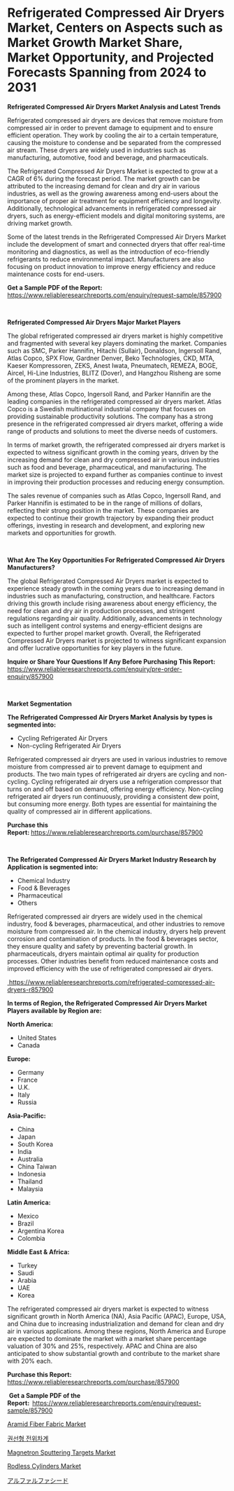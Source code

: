 <p><h1>Refrigerated Compressed Air Dryers Market, Centers on Aspects such as Market Growth Market Share, Market Opportunity, and Projected Forecasts Spanning from 2024 to 2031</h1></p><p><strong>Refrigerated Compressed Air Dryers Market Analysis and Latest Trends</strong></p>
<p><p>Refrigerated compressed air dryers are devices that remove moisture from compressed air in order to prevent damage to equipment and to ensure efficient operation. They work by cooling the air to a certain temperature, causing the moisture to condense and be separated from the compressed air stream. These dryers are widely used in industries such as manufacturing, automotive, food and beverage, and pharmaceuticals.</p><p>The Refrigerated Compressed Air Dryers Market is expected to grow at a CAGR of 6% during the forecast period. The market growth can be attributed to the increasing demand for clean and dry air in various industries, as well as the growing awareness among end-users about the importance of proper air treatment for equipment efficiency and longevity. Additionally, technological advancements in refrigerated compressed air dryers, such as energy-efficient models and digital monitoring systems, are driving market growth.</p><p>Some of the latest trends in the Refrigerated Compressed Air Dryers Market include the development of smart and connected dryers that offer real-time monitoring and diagnostics, as well as the introduction of eco-friendly refrigerants to reduce environmental impact. Manufacturers are also focusing on product innovation to improve energy efficiency and reduce maintenance costs for end-users.</p></p>
<p><strong>Get a Sample PDF of the Report:&nbsp;</strong> <a href="https://www.reliableresearchreports.com/enquiry/request-sample/857900">https://www.reliableresearchreports.com/enquiry/request-sample/857900</a></p>
<p>&nbsp;</p>
<p><strong>Refrigerated Compressed Air Dryers Major Market Players</strong></p>
<p><p>The global refrigerated compressed air dryers market is highly competitive and fragmented with several key players dominating the market. Companies such as SMC, Parker Hannifin, Hitachi (Sullair), Donaldson, Ingersoll Rand, Atlas Copco, SPX Flow, Gardner Denver, Beko Technologies, CKD, MTA, Kaeser Kompressoren, ZEKS, Anest Iwata, Pneumatech, REMEZA, BOGE, Aircel, Hi-Line Industries, BLITZ (Dover), and Hangzhou Risheng are some of the prominent players in the market.</p><p>Among these, Atlas Copco, Ingersoll Rand, and Parker Hannifin are the leading companies in the refrigerated compressed air dryers market. Atlas Copco is a Swedish multinational industrial company that focuses on providing sustainable productivity solutions. The company has a strong presence in the refrigerated compressed air dryers market, offering a wide range of products and solutions to meet the diverse needs of customers.</p><p>In terms of market growth, the refrigerated compressed air dryers market is expected to witness significant growth in the coming years, driven by the increasing demand for clean and dry compressed air in various industries such as food and beverage, pharmaceutical, and manufacturing. The market size is projected to expand further as companies continue to invest in improving their production processes and reducing energy consumption.</p><p>The sales revenue of companies such as Atlas Copco, Ingersoll Rand, and Parker Hannifin is estimated to be in the range of millions of dollars, reflecting their strong position in the market. These companies are expected to continue their growth trajectory by expanding their product offerings, investing in research and development, and exploring new markets and opportunities for growth.</p></p>
<p>&nbsp;</p>
<p><strong>What Are The Key Opportunities For Refrigerated Compressed Air Dryers Manufacturers?</strong></p>
<p><p>The global Refrigerated Compressed Air Dryers market is expected to experience steady growth in the coming years due to increasing demand in industries such as manufacturing, construction, and healthcare. Factors driving this growth include rising awareness about energy efficiency, the need for clean and dry air in production processes, and stringent regulations regarding air quality. Additionally, advancements in technology such as intelligent control systems and energy-efficient designs are expected to further propel market growth. Overall, the Refrigerated Compressed Air Dryers market is projected to witness significant expansion and offer lucrative opportunities for key players in the future.</p></p>
<p><strong>Inquire or Share Your Questions If Any Before Purchasing This Report:</strong> <a href="https://www.reliableresearchreports.com/enquiry/pre-order-enquiry/857900">https://www.reliableresearchreports.com/enquiry/pre-order-enquiry/857900</a></p>
<p>&nbsp;</p>
<p><strong>Market Segmentation</strong></p>
<p><strong>The Refrigerated Compressed Air Dryers Market Analysis by types is segmented into:</strong></p>
<p><ul><li>Cycling Refrigerated Air Dryers</li><li>Non-cycling Refrigerated Air Dryers</li></ul></p>
<p><p>Refrigerated compressed air dryers are used in various industries to remove moisture from compressed air to prevent damage to equipment and products. The two main types of refrigerated air dryers are cycling and non-cycling. Cycling refrigerated air dryers use a refrigeration compressor that turns on and off based on demand, offering energy efficiency. Non-cycling refrigerated air dryers run continuously, providing a consistent dew point, but consuming more energy. Both types are essential for maintaining the quality of compressed air in different applications.</p></p>
<p><strong>Purchase this Report:&nbsp;</strong><a href="https://www.reliableresearchreports.com/purchase/857900">https://www.reliableresearchreports.com/purchase/857900</a></p>
<p>&nbsp;</p>
<p><strong>The Refrigerated Compressed Air Dryers Market Industry Research by Application is segmented into:</strong></p>
<p><ul><li>Chemical Industry</li><li>Food & Beverages</li><li>Pharmaceutical</li><li>Others</li></ul></p>
<p><p>Refrigerated compressed air dryers are widely used in the chemical industry, food & beverages, pharmaceutical, and other industries to remove moisture from compressed air. In the chemical industry, dryers help prevent corrosion and contamination of products. In the food & beverages sector, they ensure quality and safety by preventing bacterial growth. In pharmaceuticals, dryers maintain optimal air quality for production processes. Other industries benefit from reduced maintenance costs and improved efficiency with the use of refrigerated compressed air dryers.</p></p>
<p><a href="https://www.reliableresearchreports.com/refrigerated-compressed-air-dryers-r857900">&nbsp;https://www.reliableresearchreports.com/refrigerated-compressed-air-dryers-r857900</a></p>
<p><strong>In terms of Region, the Refrigerated Compressed Air Dryers Market Players available by Region are:</strong></p>
<p>
    <p> <strong> North America: </strong>
        <ul>
            <li>United States</li>
            <li>Canada</li>
        </ul>
        </p> 
    <p> <strong> Europe: </strong>
        <ul>
            <li>Germany</li>
            <li>France</li>
            <li>U.K.</li>
            <li>Italy</li>
            <li>Russia</li>
        </ul>
        </p> 
    <p> <strong> Asia-Pacific: </strong>
        <ul>
            <li>China</li>
            <li>Japan</li>
            <li>South Korea</li>
            <li>India</li>
            <li>Australia</li>
            <li>China Taiwan</li>
            <li>Indonesia</li>
            <li>Thailand</li>
            <li>Malaysia</li>
        </ul>
        </p> 
    <p> <strong> Latin America: </strong>
        <ul>
            <li>Mexico</li>
            <li>Brazil</li>
            <li>Argentina Korea</li>
            <li>Colombia</li>
        </ul>
        </p> 
    <p> <strong> Middle East & Africa: </strong>
        <ul>
            <li>Turkey</li>
            <li>Saudi</li>
            <li>Arabia</li>
            <li>UAE</li>
            <li>Korea</li>
        </ul>
    </p>
    </p>
<p><p>The refrigerated compressed air dryers market is expected to witness significant growth in North America (NA), Asia Pacific (APAC), Europe, USA, and China due to increasing industrialization and demand for clean and dry air in various applications. Among these regions, North America and Europe are expected to dominate the market with a market share percentage valuation of 30% and 25%, respectively. APAC and China are also anticipated to show substantial growth and contribute to the market share with 20% each.</p></p>
<p><strong>Purchase this Report: </strong><a href="https://www.reliableresearchreports.com/purchase/857900">https://www.reliableresearchreports.com/purchase/857900</a></p>
<p>&nbsp;<strong>Get a Sample PDF of the Report:&nbsp;&nbsp;</strong><a href="https://www.reliableresearchreports.com/enquiry/request-sample/857900">https://www.reliableresearchreports.com/enquiry/request-sample/857900</a></p>
<p><strong></strong></p>
<p><p><a href="https://issuu.com/reportprime-2/docs/aramid-fiber-fabric-market-size-2030.pptx">Aramid Fiber Fabric Market</a></p><p><a href="https://github.com/CliftonFisher9067/Market-Research-Report-List-1/blob/main/107513126668.md">권선형 전위차계</a></p><p><a href="https://issuu.com/reportprime-2/docs/magnetron-sputtering-targets-market-size-2030.pptx">Magnetron Sputtering Targets Market</a></p><p><a href="https://github.com/mahnoor2003/Market-Research-Report-List-4/blob/main/rodless-cylinders-market.md">Rodless Cylinders Market</a></p><p><a href="https://github.com/EmoryYundt1935/Market-Research-Report-List-1/blob/main/323462229001.md">アルファルファシード</a></p></p>